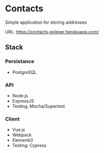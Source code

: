 # Contacts

Simple application for storing addresses

URL: https://contacts-exlexer.herokuapp.com/

## Stack

### Persistance

-   PostgreSQL

### API

-   Node.js
-   ExpressJS
-   Testing: Mocha/Supertest

### Client

-   Vue.js
-   Webpack
-   ElementUI
-   Testing: Cypress
